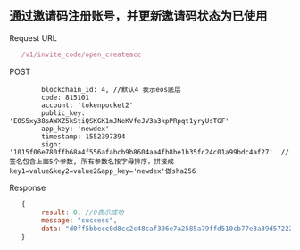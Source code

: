## 通过邀请码注册账号，并更新邀请码状态为已使用
Request URL
```javascript
   /v1/invite_code/open_createacc
```
POST
```golang
        blockchain_id: 4, //默认4 表示eos底层
        code: 815101
        account: 'tokenpocket2'
        public_key: 'EOS5xy38sAWXZ5kStiQSKGK1mJNeKVfeJV3a3kpPRpqt1yryUsTGF'
        app_key: 'newdex'
        timestamp: 1552397394
        sign: '1015f06e780ffb68a4f556afabcb9b8604aa4fb8be1b35fc24c01a99bdc4af27'  //签名包含上面5个参数, 所有参数名按字母排序，拼接成key1=value&key2=value2&app_key='newdex'做sha256
```
Response
```javascript
   {
        result: 0, //0表示成功
        message: "success",
        data: "d0ff5bbecc0d8cc2c48caf306e7a2585a79ffd510cb77e3a39d57222ba443012"
   }
```